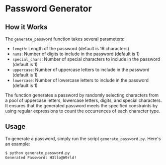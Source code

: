 # Password Generator

## How it Works

The `generate_password` function takes several parameters:

- `length`: Length of the password (default is 16 characters)
- `nums`: Number of digits to include in the password (default is 1)
- `special_chars`: Number of special characters to include in the password (default is 1)
- `uppercase`: Number of uppercase letters to include in the password (default is 1)
- `lowercase`: Number of lowercase letters to include in the password (default is 1)

The function generates a password by randomly selecting characters from a pool of uppercase letters, lowercase letters, digits, and special characters. It ensures that the generated password meets the specified constraints by using regular expressions to count the occurrences of each character type.

## Usage

To generate a password, simply run the script `generate_password.py`. Here's an example:

```bash
$ python generate_password.py
Generated Password: H3llo@W0rld!
